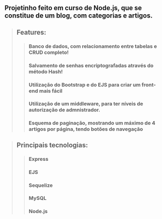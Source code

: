 ##  **Projetinho feito em curso de Node.js, que se constitue de um blog, com categorias e artigos.**  

>##  **Features:**  
>>### Banco de dados, com relacionamento entre tabelas e CRUD completo!  
>>### Salvamento de senhas encriptografadas através do método Hash!  
>>### Utilização do Bootstrap e do EJS para criar um front-end mais fácil  
>>### Utilização de um middleware, para ter níveis de autorização de admnistrador.  
>>### Esquema de paginação, mostrando um máximo de 4 artigos por página, tendo botões de navegação

>## **Principais tecnologias:**  
>>### Express  
>>### EJS  
>>### Sequelize  
>>### MySQL  
>>### Node.js  
